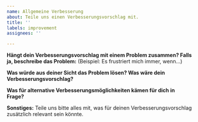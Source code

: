 ```yaml
---
name: Allgemeine Verbesserung
about: Teile uns einen Verbesserungsvorschlag mit.
title: ''
labels: improvement
assignees: ''

---
```


**Hängt dein Verbesserungsvorschlag mit einem Problem zusammen? Falls ja, beschreibe das Problem:**
(Beispiel: Es frustriert mich immer, wenn...)

**Was würde aus deiner Sicht das Problem lösen? Was wäre dein Verbesserungsvorschlag?**


**Was für alternative Verbesserungsmöglichkeiten kämen für dich in Frage?**


**Sonstiges:**
Teile uns bitte alles mit, was für deinen Verbesserungsvorschlag zusätzlich relevant sein könnte.
